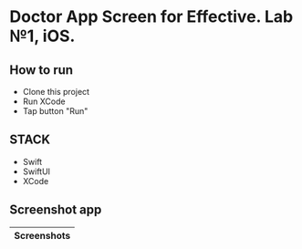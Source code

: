 # Doctor App Screen for Effective. Lab №1, iOS.

## How to run

* Clone this project
* Run XCode
* Tap button "Run"

## STACK

* Swift
* SwiftUI
* XCode

## Screenshot app
|                      Screenshots                       |
|:------------------------------------------------------:|
